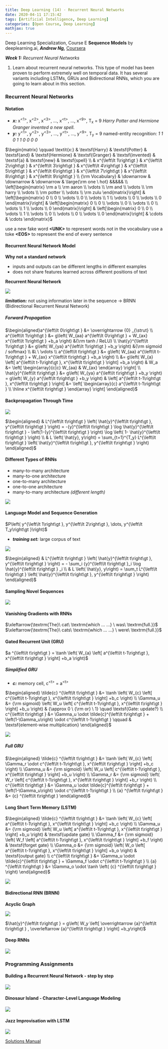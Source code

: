 ```yaml
---
title: Deep Learning (14) · Recurrent Neural Networks
date: 2020-04-11 17:15:42
tags: [Artificial Intelligence, Deep Learning]
categories: [Open Course, Deep Learning]
mathjax: true
---
```


Deep Learning Specialization, Course E
**Sequence Models** by deeplearning.ai, **_Andrew Ng,_** [Coursera](https://www.coursera.org/learn/neural-networks-deep-learning/home/info)

**_Week 1:_** _Recurrent Neural Networks_

1. Learn about recurrent neural networks. This type of model has been proven to perform extremely well on temporal data. It has several variants including LSTMs, GRUs and Bidirectional RNNs, which you are going to learn about in this section.

<!-- more -->

### Recurrent Neural Networks

#### Notation

- **_x:_** x<sup>&lt;1></sup>, x<sup>&lt;2></sup>, x<sup>&lt;3></sup>, ..., x<sup>&lt;t></sup>, ..., x<sup>&lt;9></sup>, T<sub>x</sub> = 9
  _Harry Potter and Hermione Granger invented a new spell._
- **_y:_** y<sup>&lt;1></sup>, y<sup>&lt;2></sup>, y<sup>&lt;3></sup>, ..., y<sup>&lt;t></sup>, ..., y<sup>&lt;9></sup>, T<sub>y</sub> = 9
  named-entity recognition: _1 1 0 1 1 0 0 0 0_

$\begin{matrix} \qquad \textit{x:} & \textsf{Harry} & \textsf{Potter} & \textsf{and} & \textsf{Hermione} & \textsf{Granger} & \textsf{invented} & \textsf{a} & \textsf{new} & \textsf{spell} \\ & x^{\left\lt 1\right\gt } & x^{\left\lt 2\right\gt } & x^{\left\lt 3\right\gt } & x^{\left\lt 4\right\gt } & x^{\left\lt 5\right\gt } & x^{\left\lt 6\right\gt } & x^{\left\lt 7\right\gt } & x^{\left\lt 8\right\gt } & x^{\left\lt 9\right\gt } \\ {\rm Vocabulary} & \downarrow & \downarrow & \downarrow & \large{\rm one \ hot}  &&&&& \\ \left[\begin{matrix} \rm a \\ \rm aaron \\ \vdots \\ \rm and \\ \vdots \\ \rm harry \\ \vdots \\ \rm potter \\ \vdots \\ \rm zulu \end{matrix}\right] & \left[\begin{matrix} 0 \\ 0 \\ \vdots \\ 0 \\ \vdots \\ 1 \\ \vdots \\ 0 \\ \vdots \\ 0 \end{matrix}\right] & \left[\begin{matrix} 0 \\ 0 \\ \vdots \\ 0 \\ \vdots \\ 0 \\ \vdots \\ 1 \\ \vdots \\ 0 \end{matrix}\right] & \left[\begin{matrix} 0 \\ 0 \\ \vdots \\ 1 \\ \vdots \\ 0 \\ \vdots \\ 0 \\ \vdots \\ 0 \end{matrix}\right] & \cdots & \cdots \end{matrix}$

use a new fake word **&lt;UNK>** to represent words not in the vocabulary
use a toke **&lt;EOS>** to represent the end of every sentence

#### Recurrent Neural Network Model

**Why not a standard network**

- inputs and outputs can be different lengths in different examples
- does not share features learned across different positions of text

**Recurrent Neural Network**

![](Deep-Learning-Andrew-Ng-14/1.png)

**_limitation:_** not using information later in the sequence → BRNN (Bidirectional Recurrent Neural Network)

##### Forward Propagation

$\begin{aligned}a^{\left\lt 0\right\gt } &= \overrightarrow {0} _{\strut} \\ a^{\left\lt 1\right\gt } &= g\left( W_{aa} a^{\left\lt 0\right\gt } + W_{ax} x^{\left\lt 1\right\gt } +b_a \right) &{\rm tanh / ReLU} \\ \hat{y}^{\left\lt 1\right\gt } &= g\left( W_{ya} a^{\left\lt 1\right\gt } +b_y \right) &{\rm sigmoid / softmax} \\ &\ \ \vdots \\ a^{\left\lt t\right\gt } &= g\left( W_{aa} a^{\left\lt t-1\right\gt } + W_{ax} x^{\left\lt t\right\gt } +b_a \right) \\ &= g\left( W_{a} \left[ a^{\left\lt t-1\right\gt }, x^{\left\lt t\right\gt } \right] +b_a \right) & W_a &= \left[ \begin{array}{c|c} W_{aa} & W_{ax} \end{array} \right] \\ \hat{y}^{\left\lt t\right\gt } &= g\left( W_{ya} a^{\left\lt t\right\gt } +b_y \right) = g\left( W_{y} a^{\left\lt t\right\gt } +b_y \right) & \left[ a^{\left\lt t-1\right\gt }, x^{\left\lt t\right\gt } \right] &= \left[ \begin{array}{c} a^{\left\lt t-1\right\gt } \\ \hline x^{\left\lt t\right\gt } \end{array} \right] \end{aligned}$

#### Backpropagation Through Time

![](Deep-Learning-Andrew-Ng-14/2.png)

$\begin{aligned} & L^{\left\lt t\right\gt } \left( \hat{y}^{\left\lt t\right\gt }, y^{\left\lt t\right\gt } \right) = -{y}^{\left\lt t\right\gt } \log \hat{y}^{\left\lt t\right\gt } - \left(1-{y}^{\left\lt t\right\gt } \right) \log \left( 1- \hat{y}^{\left\lt t\right\gt } \right) \\ & L \left( \hat{y}, y\right) = \sum_{t=1}^{T_y} L^{\left\lt t\right\gt } \left( \hat{y}^{\left\lt t\right\gt }, y^{\left\lt t\right\gt } \right)  \end{aligned}$

#### Different Types of RNNs

- many-to-many architecture
- many-to-one architecture
- one-to-many architecture
- one-to-one architecture
- many-to-many architecture _(different length)_

![](Deep-Learning-Andrew-Ng-14/3.png)

#### Language Model and Sequence Generation

$P\left( y^{\left\lt 1\right\gt }, y^{\left\lt 2\right\gt }, \dots, y^{\left\lt T_y\right\gt }\right)$

- **_training set:_** large corpus of text

![](Deep-Learning-Andrew-Ng-14/4.png)

$\begin{aligned} & L^{\left\lt t\right\gt } \left( \hat{y}^{\left\lt t\right\gt }, y^{\left\lt t\right\gt } \right) = - \sum_i {y}^{\left\lt t\right\gt }_i \log \hat{y}^{\left\lt t\right\gt } _i \\ & L \left( \hat{y}, y\right) = \sum_t L^{\left\lt t\right\gt } \left( \hat{y}^{\left\lt t\right\gt }, y^{\left\lt t\right\gt } \right)  \end{aligned}$

#### Sampling Novel Sequences

![](Deep-Learning-Andrew-Ng-14/5.png)

#### Vanishing Gradients with RNNs

$\xleftarrow{\textrm{The}\ cat\ \textrm{which ... ...} \ was\ \textrm{full.}}$
$\xleftarrow{\textrm{The}\ cats\ \textrm{which ... ...} \ were\ \textrm{full.}}$

#### Gated Recurrent Unit (GRU)

$a ^{\left\lt t\right\gt } = \tanh \left( W_{a} \left[ a^{\left\lt t-1\right\gt }, x^{\left\lt t\right\gt } \right] +b_a \right)$

##### Simplified GRU

- **_c:_** memory cell, c<sup>&lt;t></sup> = a<sup>&lt;t></sup>

$\begin{aligned} \tilde{c} ^{\left\lt t\right\gt } &= \tanh \left( W_{c} \left[ c^{\left\lt t-1\right\gt }, x^{\left\lt t\right\gt } \right] +b_c \right) \\ \Gamma_u &= {\rm sigmoid} \left( W_u \left[ c^{\left\lt t-1\right\gt }, x^{\left\lt t\right\gt } \right] +b_u \right) & {\approx 0 \ {\rm or} \ 1} \quad \textsf{Gate: update?} \\ c^{\left\lt t\right\gt } &= \Gamma_u \odot \tilde{c}^{\left\lt t\right\gt }  + \left(1-\Gamma_u\right) \odot c^{\left\lt t-1\right\gt } \qquad & \textsf{element-wise multiplication} \end{aligned}$

![](Deep-Learning-Andrew-Ng-14/6.png)

##### Full GRU

$\begin{aligned} \tilde{c} ^{\left\lt t\right\gt } &= \tanh \left( W_{c} \left[ \Gamma_r \odot c^{\left\lt t-1\right\gt }, x^{\left\lt t\right\gt } \right] +b_c \right) \\ \Gamma_u &= {\rm sigmoid} \left( W_u \left[ c^{\left\lt t-1\right\gt }, x^{\left\lt t\right\gt } \right] +b_u \right) \\ \Gamma_r &= {\rm sigmoid} \left( W_r \left[ c^{\left\lt t-1\right\gt }, x^{\left\lt t\right\gt } \right] +b_r \right) \\ c^{\left\lt t\right\gt } &= \Gamma_u \odot \tilde{c}^{\left\lt t\right\gt } + \left(1-\Gamma_u\right) \odot c^{\left\lt t-1\right\gt } \\ {a} ^{\left\lt t\right\gt } &= {c} ^{\left\lt t\right\gt } \end{aligned}$

#### Long Short Term Memory (LSTM)

$\begin{aligned} \tilde{c} ^{\left\lt t\right\gt } &= \tanh \left( W_{c} \left[ a^{\left\lt t-1\right\gt }, x^{\left\lt t\right\gt } \right] +b_c \right) \\ \Gamma_u &= {\rm sigmoid} \left( W_u \left[ a^{\left\lt t-1\right\gt }, x^{\left\lt t\right\gt } \right] +b_u \right) & \textsf{update gate} \\ \Gamma_f &= {\rm sigmoid} \left( W_f \left[ a^{\left\lt t-1\right\gt }, x^{\left\lt t\right\gt } \right] +b_f \right) & \textsf{forget gate} \\ \Gamma_o &= {\rm sigmoid} \left( W_o \left[ a^{\left\lt t-1\right\gt }, x^{\left\lt t\right\gt } \right] +b_o \right) & \textsf{output gate} \\ c^{\left\lt t\right\gt } &= \Gamma_u \odot \tilde{c}^{\left\lt t\right\gt } + \Gamma_f \odot c^{\left\lt t-1\right\gt } \\ {a} ^{\left\lt t\right\gt } &= \Gamma_o \odot \tanh \left( {c} ^{\left\lt t\right\gt } \right) \end{aligned}$

![](Deep-Learning-Andrew-Ng-14/7.png)

#### Bidirectional RNN (BRNN)

**Acyclic Graph**

![](Deep-Learning-Andrew-Ng-14/8.png)

$\hat{y}^{\left\lt t\right\gt } = g\left( W_y \left[ \overrightarrow {a}^{\left\lt t\right\gt } , \overleftarrow {a}^{\left\lt t\right\gt } \right] +b_y\right)$

#### Deep RNNs

![](Deep-Learning-Andrew-Ng-14/9.png)

### Programming Assignments

#### Building a Recurrent Neural Network - step by step

![](/Deep-Learning-Andrew-Ng-14/10.png)

#### Dinosaur Island - Character-Level Language Modeling

![](/Deep-Learning-Andrew-Ng-14/11.png)

#### Jazz Improvisation with LSTM

![](/Deep-Learning-Andrew-Ng-14/12.png)

<a href='https://github.com/bugstop/coursera-deep-learning-solutions' target="_blank">Solutions Manual</a>
